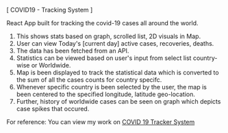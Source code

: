 [ COVID19 - Tracking System ]

React App built for tracking the covid-19 cases all around the world.

1. This shows stats based on graph, scrolled list, 2D visuals in Map.
2. User can view Today's [current day] active cases, recoveries, deaths.
3. The data has been fetched from an API.
4. Statistics can be viewed based on user's input from select list country-wise or Worldwide.
5. Map is been displayed to track the statistical data which is converted to the sum of all the cases counts for country specifc.
6. Whenever specific country is been selected by the user, the map is been centered to the specified longitude, latitude  geo-location.
7. Further, history of worldwide cases can be seen on graph which depicts case spikes that occured.

For reference: You can view my work on [COVID 19 Tracker System](https://covid-19-tracker-e4fb2.web.app/)



